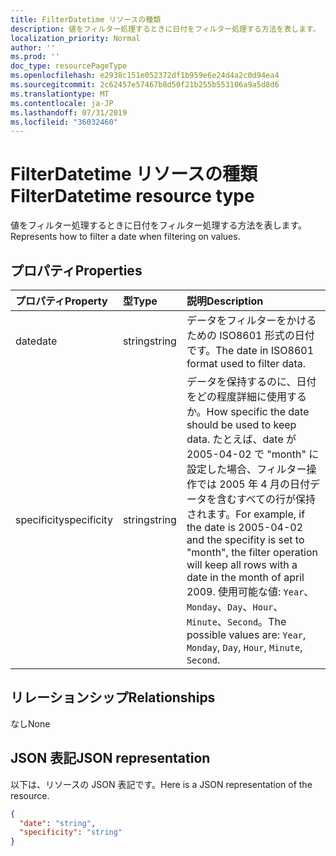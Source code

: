 ```yaml
---
title: FilterDatetime リソースの種類
description: 値をフィルター処理するときに日付をフィルター処理する方法を表します。
localization_priority: Normal
author: ''
ms.prod: ''
doc_type: resourcePageType
ms.openlocfilehash: e2938c151e052372df1b959e6e24d4a2c0d94ea4
ms.sourcegitcommit: 2c62457e57467b8d50f21b255b553106a9a5d8d6
ms.translationtype: MT
ms.contentlocale: ja-JP
ms.lasthandoff: 07/31/2019
ms.locfileid: "36032460"
---
```

# <a name="filterdatetime-resource-type"></a><span data-ttu-id="c3cb9-103">FilterDatetime リソースの種類</span><span class="sxs-lookup"><span data-stu-id="c3cb9-103">FilterDatetime resource type</span></span>

<span data-ttu-id="c3cb9-104">値をフィルター処理するときに日付をフィルター処理する方法を表します。</span><span class="sxs-lookup"><span data-stu-id="c3cb9-104">Represents how to filter a date when filtering on values.</span></span>

## <a name="properties"></a><span data-ttu-id="c3cb9-105">プロパティ</span><span class="sxs-lookup"><span data-stu-id="c3cb9-105">Properties</span></span>
| <span data-ttu-id="c3cb9-106">プロパティ</span><span class="sxs-lookup"><span data-stu-id="c3cb9-106">Property</span></span>     | <span data-ttu-id="c3cb9-107">型</span><span class="sxs-lookup"><span data-stu-id="c3cb9-107">Type</span></span>   |<span data-ttu-id="c3cb9-108">説明</span><span class="sxs-lookup"><span data-stu-id="c3cb9-108">Description</span></span>|
|:---------------|:--------|:----------|
|<span data-ttu-id="c3cb9-109">date</span><span class="sxs-lookup"><span data-stu-id="c3cb9-109">date</span></span>|<span data-ttu-id="c3cb9-110">string</span><span class="sxs-lookup"><span data-stu-id="c3cb9-110">string</span></span>|<span data-ttu-id="c3cb9-111">データをフィルターをかけるための ISO8601 形式の日付です。</span><span class="sxs-lookup"><span data-stu-id="c3cb9-111">The date in ISO8601 format used to filter data.</span></span>|
|<span data-ttu-id="c3cb9-112">specificity</span><span class="sxs-lookup"><span data-stu-id="c3cb9-112">specificity</span></span>|<span data-ttu-id="c3cb9-113">string</span><span class="sxs-lookup"><span data-stu-id="c3cb9-113">string</span></span>|<span data-ttu-id="c3cb9-114">データを保持するのに、日付をどの程度詳細に使用するか。</span><span class="sxs-lookup"><span data-stu-id="c3cb9-114">How specific the date should be used to keep data.</span></span> <span data-ttu-id="c3cb9-115">たとえば、date が 2005-04-02 で "month" に設定した場合、フィルター操作では 2005 年 4 月の日付データを含むすべての行が保持されます。</span><span class="sxs-lookup"><span data-stu-id="c3cb9-115">For example, if the date is 2005-04-02 and the specifity is set to "month", the filter operation will keep all rows with a date in the month of april 2009.</span></span> <span data-ttu-id="c3cb9-116">使用可能な値: `Year`、`Monday`、`Day`、`Hour`、`Minute`、`Second`。</span><span class="sxs-lookup"><span data-stu-id="c3cb9-116">The possible values are: `Year`, `Monday`, `Day`, `Hour`, `Minute`, `Second`.</span></span>|

## <a name="relationships"></a><span data-ttu-id="c3cb9-117">リレーションシップ</span><span class="sxs-lookup"><span data-stu-id="c3cb9-117">Relationships</span></span>
<span data-ttu-id="c3cb9-118">なし</span><span class="sxs-lookup"><span data-stu-id="c3cb9-118">None</span></span>


## <a name="json-representation"></a><span data-ttu-id="c3cb9-119">JSON 表記</span><span class="sxs-lookup"><span data-stu-id="c3cb9-119">JSON representation</span></span>

<span data-ttu-id="c3cb9-120">以下は、リソースの JSON 表記です。</span><span class="sxs-lookup"><span data-stu-id="c3cb9-120">Here is a JSON representation of the resource.</span></span>

<!-- {
  "blockType": "resource",
  "optionalProperties": [

  ],
  "@odata.type": "microsoft.graph.workbookFilterDateTime"
}-->

```json
{
  "date": "string",
  "specificity": "string"
}

```

<!-- uuid: 8fcb5dbc-d5aa-4681-8e31-b001d5168d79
2015-10-25 14:57:30 UTC -->
<!-- {
  "type": "#page.annotation",
  "description": "FilterDatetime resource",
  "keywords": "",
  "section": "documentation",
  "tocPath": ""
}-->

